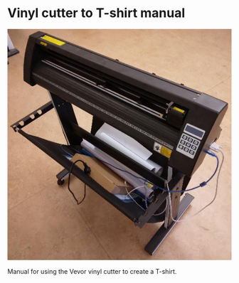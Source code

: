 # Vinyl cutter to T-shirt manual

![Our Vevor vinyl cutter from an isometric perspective](vevor_vinyl_cutter_isometric.jpg)

Manual for using the Vevor vinyl cutter to create a T-shirt.

